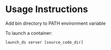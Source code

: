 # Usage Instructions

Add bin directory to PATH environment variable

To launch a container:
```
launch_ds server [source_code_dir]
```
